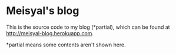 # Meisyal's blog
This is the source code to my blog (*partial), which can be found at http://meisyal-blog.herokuapp.com.

*partial means some contents aren't shown here.
